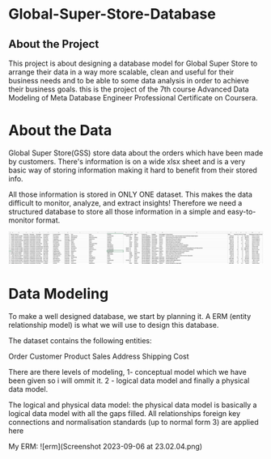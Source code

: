 # Global-Super-Store-Database

## About the Project

This project is about designing a database model for Global Super Store to arrange their data in a way more scalable, clean and useful for their business needs and to be able to some data analysis in order to achieve their business goals. this is the project of the 7th course Advanced Data Modeling of Meta Database Engineer Professional Certificate on Coursera.

# About the Data

Global Super Store(GSS) store data about the orders which have been made by customers. There's information is on a wide xlsx sheet and is a very basic way of storing information making it hard to benefit from their stored info. 

All those information is stored in ONLY ONE dataset. This makes the data difficult to monitor, analyze, and extract insights! Therefore we need a structured database to store all those information in a simple and easy-to-monitor format.

![css file](https://github.com/nabeels91/Meta-capstone-project/blob/main/xslx:CSV.png)


# Data Modeling

To make a well designed database, we start by planning it. A ERM (entity relationship model) is what we will use to design this database.

The dataset contains the following entities:

Order
Customer
Product
Sales
Address
Shipping
Cost

There are there levels of modeling, 1- conceptual model which we have been given so i will ommit it. 2 - logical data model and finally a physical data model.

The logical and physical data model:
the physical data model is basically a logical data model with all the gaps filled. All relationships foreign key connections and normalisation standards (up to normal form 3) are applied here

My ERM:
![erm](Screenshot 2023-09-06 at 23.02.04.png)







